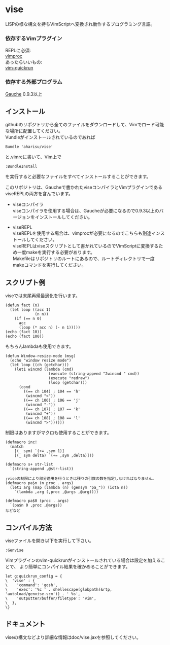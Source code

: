 # vise
LISPの様な構文を持ちVimScriptへ変換され動作するプログラミング言語。

### 依存するVimプラグイン
REPLに必須:  
[vimproc](https://github.com/Shougo/vimproc)  
あったらいいもの:  
[vim-quickrun](https://github.com/thinca/vim-quickrun)


### 依存する外部プログラム
[Gauche](http://practical-scheme.net/gauche/index-j.html) 0.9.3以上

## インストール
githubのリポジトリから全てのファイルをダウンロードして、Vimでロード可能な場所に配置してください。  
Vundleがインストールされているのであれば

    Bundle 'aharisu/vise'
と.vimrcに書いて、Vim上で

    :BundleInstall
を実行すると必要なファイルをすべてインストールすることができます。

このリポジトリは、Gaucheで書かれたviseコンパイラとVimプラグインであるviseREPLの両方を含んでいます。

- viseコンパイラ  
  viseコンパイラを使用する場合は、Gaucheが必要になるので0.9.3以上のバージョンをインストールしてください。  

- viseREPL  
  viseREPLを使用する場合は、vimprocが必要になるのでこちらも別途インストールしてください。  
  viseREPLはviseスクリプトとして書かれているのでVimScriptに変換するため一度makeを実行する必要があります。  
  Makefileはリポジトリのルートにあるので、ルートディレクトリで一度makeコマンドを実行してください。


## スクリプト例
viseでは末尾再帰最適化を行います。

    (defun fact (n)
      (let loop ((acc 1)
                 (n n))
        (if (== n 0)
          acc
          (loop (* acc n) (- n 1)))))
    (echo (fact 10))
    (echo (fact 100))

もちろんlambdaも使用できます。

    (defun Window-resize-mode (msg)
      (echo "window resize mode")
      (let loop ((ch (getchar)))
        (let1 wincmd (lambda (cmd)
                       (execute (string-append "2wincmd " cmd))
                       (execute "redraw")
                       (loop (getchar)))
          (cond
            ((== ch 104) ; 104 == 'h'
             (wincmd "<"))
            ((== ch 106) ; 106 == 'j'
             (wincmd "-"))
            ((== ch 107) ; 107 == 'k'
             (wincmd "+"))
            ((== ch 108) ; 108 == 'l'
             (wincmd ">"))))))

制限はありますがマクロも使用することができます。

    (defmacro inc!
      (match
        [(_ sym) `(+= ,sym 1)]
        [(_ sym delta) `(+= ,sym ,delta)]))
    
    (defmacro s+ str-list
      `(string-append ,@str-list))
    
    ;viseの制限により部分適用を行うときは残りの引数の数を指定しなければなりません。
    (defmacro pa$n (n proc . args)
      (let1 arg (map (lambda (n) (gensym "pa_")) (iota n))
        `(lambda ,arg (,proc ,@args ,@arg))))
    
    (defmacro pa$0 (proc . args)
      `(pa$n 0 ,proc ,@args))
    などなど

## コンパイル方法
viseファイルを開き以下を実行して下さい。

    :Genvise

Vimプラグインのvim-quickrunがインストールされている場合は設定を加えることで、
より簡単にコンパイル結果を確かめることができます。

    let g:quickrun_config = {
    \  'vise' : {
    \    'command': 'gosh',
    \    'exec': '%c ' . shellescape(globpath(&rtp, 'autoload/genvise.scm')) . ' %s',
    \    'outputter/buffer/filetype': 'vim',
    \  },
    \}

## ドキュメント
viseの構文などより詳細な情報はdoc/vise.jaxを参照してください。

